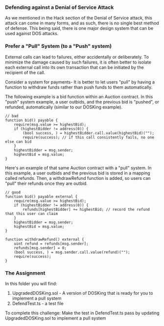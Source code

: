 ### Defending against a Denial of Service Attack

As we mentioned in the Hack section of the Denial of Service attack, this attack can come in many forms, and as such, there is no single best method of defense.
This being said, there is one major design system that can be used against DOS attacks.

### Prefer a "Pull" System (to a "Push" system)

External calls can lead to failures, either accidentally or deliberately. To minimize the damage caused by such failures, it is often better to isolate each external call into its own transaction that can be initiated by the recipient of the call.

Consider a system for payments- It is better to let users "pull" by having a function to withdraw funds rather than push funds to them automatically.

The following example is a bid function within an Auction contract. In this "push" system example, a user outbids, and the previous bid is "pushed", or refunded, automatically (similar to our DOSKing example).

```
// bad
function bid() payable {
	require(msg.value >= highestBid);
	if (highestBidder != address(0)) {
		(bool success, ) = highestBidder.call.value(highestBid)("");
		require(success); // if this call consistently fails, no one else can bid
	}
	highestBidder = msg.sender;
	highestBid = msg.value;
}
```

Here's an example of that same Auction contract with a "pull" system. In this example, a user outbids and the previous bid is stored in a mapping called refunds. Then, a withdrawRefund function is added, so users can "pull" their refunds once they are outbid.

```
// good
function bid() payable external {
    require(msg.value >= highestBid);
    if (highestBidder != address(0)) {
        refunds[highestBidder] += highestBid; // record the refund that this user can claim
    }
    highestBidder = msg.sender;
    highestBid = msg.value;
}

function withdrawRefund() external {
    uint refund = refunds[msg.sender];
    refunds[msg.sender] = 0;
    (bool success, ) = msg.sender.call.value(refund)("");
    require(success);
}
```

### The Assignment

In this folder you will find:

1. UpgradedDOSKing.sol - A version of DOSKing that is ready for you to implement a pull system
2. DefendTest.ts - a test file

To complete this challenge:
Make the test in DefendTest.ts pass by updating UpgradedDOSKing.sol to implement a pull system
